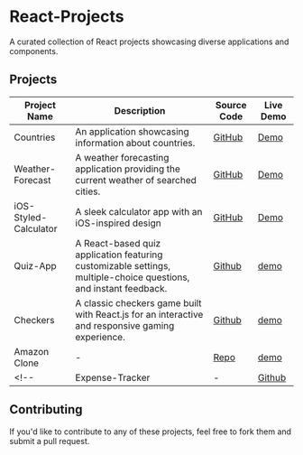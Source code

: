 # React-Projects
A curated collection of React projects showcasing diverse applications and components.

## Projects

| Project Name       | Description           | Source Code                         | Live Demo                           |
|--------------------|-----------------------|-------------------------------------|-------------------------------------|
| Countries | An application showcasing information about countries.| [GitHub](https://github.com/Tahrim19/Countries.git) | [Demo](https://countries-tan-ten.vercel.app/)|
| Weather-Forecast | A weather forecasting application providing the current weather of searched cities.| [GitHub](https://github.com/Tahrim19/Weather-Forecast.git)|[Demo](https://weather-forecast-flame-one.vercel.app/) |
| iOS-Styled-Calculator | A sleek calculator app with an iOS-inspired design|[GitHub](https://github.com/Tahrim19/iOS-Styled-Calculator.git)| [Demo](https://i-os-styled-calculator.vercel.app/) |
 | Quiz-App | A React-based quiz application featuring customizable settings, multiple-choice questions, and instant feedback.   | [Github](https://github.com/Tahrim19/Quiz-App.git) |[demo](https://quiz-app-alpha-beryl.vercel.app) |
  | Checkers| A classic checkers game built with React.js for an interactive and responsive gaming experience. | [Github](https://github.com/Tahrim19/Checkers-Game.git) |[demo](https://checkers-game-xi.vercel.app/) |
  | Amazon Clone | - | [Repo](https://github.com/Tahrim19/Amazon-Clone.git) | [demo](https://amazon-clone-rho-ecru.vercel.app/)|
<!-- | Expense-Tracker | - | [Github](https://github.com/Tahrim19/Expense-Tracker.git) | [Demo](https://expense-tracker-rouge-five.vercel.app/) | -->


## Contributing
If you'd like to contribute to any of these projects, feel free to fork them and submit a pull request.

